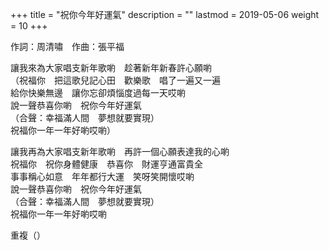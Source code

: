 +++
title = "祝你今年好運氣"
description = ""
lastmod = 2019-05-06
weight = 10
+++

作詞：周清嘯　作曲：張平福

讓我來為大家唱支新年歌喲　趁著新年新春許心願喲  
（祝福你　把這歌兒記心田　歡樂歌　唱了一遍又一遍  
給你快樂無邊　讓你忘卻煩惱度過每一天哎喲  
說一聲恭喜你喲　祝你今年好運氣  
（合聲：幸福滿人間　夢想就要實現）  
祝福你一年一年好喲哎喲）  

讓我再為大家唱支新年歌喲　再許一個心願表達我的心喲  
祝福你　祝你身體健康　恭喜你　財運亨通富貴全  
事事稱心如意　年年都行大運　笑呀笑開懷哎喲  
說一聲恭喜你喲　祝你今年好運氣  
（合聲：幸福滿人間　夢想就要實現）  
祝福你一年一年好喲哎喲  

重複（）